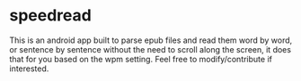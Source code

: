 # speedread


This is an android app built to parse epub files and read them word by word, or sentence by sentence without the need to scroll along the screen, it does that for you based on the wpm setting. Feel free to modify/contribute if interested.

